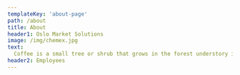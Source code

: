 ```yaml
---
templateKey: 'about-page'
path: /about
title: About
header1: Oslo Market Solutions
image: /img/chemex.jpg
text: 
  Coffee is a small tree or shrub that grows in the forest understory in its wild form, and traditionally was grown commercially under other trees that provided shade. The forest-like structure of shade coffee farms provides habitat for a great number of migratory and resident species. Single-origin coffee is coffee grown within a single known geographic origin. Sometimes, this is a single farm or a specific collection of beans from a single country. The name of the coffee is then usually the place it was grown to whatever degree available. 
header2: Employees
---
```

